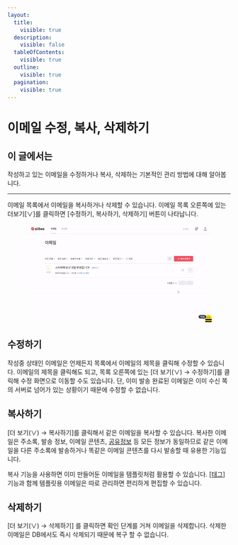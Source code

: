 ```yaml
---
layout:
  title:
    visible: true
  description:
    visible: false
  tableOfContents:
    visible: true
  outline:
    visible: true
  pagination:
    visible: true
---
```


# 이메일 수정, 복사, 삭제하기

## 이 글에서는

작성하고 있는 이메일을 수정하거나 복사, 삭제하는 기본적인 관리 방법에 대해 알아봅니다.&#x20;

***

이메일 목록에서 이메일을 복사하거나 삭제할 수 있습니다. 이메일 목록 오른쪽에 있는 더보기\[∨]를 클릭하면 \[수정하기, 복사하기, 삭제하기] 버튼이 나타납니다.

<figure><img src="../../.gitbook/assets/이메일 수정_복사_삭제.gif" alt=""><figcaption></figcaption></figure>

## 수정하기 <a href="#modify" id="modify"></a>

작성중 상태인 이메일은 언제든지 목록에서 이메일의 제목을 클릭해 수정할 수 있습니다. 이메일의 제목을 클릭해도 되고, 목록 오른쪽에 있는 \[더 보기(∨) → 수정하기]를 클릭해 수정 화면으로 이동할 수도 있습니다. 단, 이미 발송 완료된 이메일은 이미 수신 쪽의 서버로 넘어가 있는 상황이기 때문에 수정할 수 없습니다.



## 복사하기 <a href="#copy" id="copy"></a>

\[더 보기(∨) → 복사하기]를 클릭해서 같은 이메일을 복사할 수 있습니다. 복사한 이메일은 주소록, 발송 정보, 이메일 콘텐츠, [공유정보](../share/configuration.md) 등 모든 정보가 동일하므로 같은 이메일을 다른 주소록에 발송하거나 똑같은 이메일 콘텐츠를 다시 발송할 때 유용한 기능입니다.&#x20;

복사 기능을 사용하면 이미 만들어둔 이메일을 템플릿처럼 활용할 수 있습니다. \[[태그](tag.md)] 기능과 함께 템플릿용 이메일은 따로 관리하면 편리하게 편집할 수 있습니다.



## 삭제하기

\[더 보기(∨) → 삭제하기] 를 클릭하면 확인 단계를 거쳐 이메일을 삭제합니다. 삭제한 이메일은 DB에서도 즉시 삭제되기 때문에 복구 할 수 없습니다.
